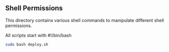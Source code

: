 ## Shell Permissions
This directory contains various shell commands to manipulate different shell permissions.

All scripts start with #!/bin/bash
```bash
sudo bash deploy.sh
```

